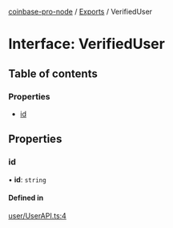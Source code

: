 [coinbase-pro-node](../README.md) / [Exports](../modules.md) / VerifiedUser

# Interface: VerifiedUser

## Table of contents

### Properties

- [id](VerifiedUser.md#id)

## Properties

### id

• **id**: `string`

#### Defined in

[user/UserAPI.ts:4](https://github.com/bennycode/coinbase-pro-node/blob/dacd532/src/user/UserAPI.ts#L4)
